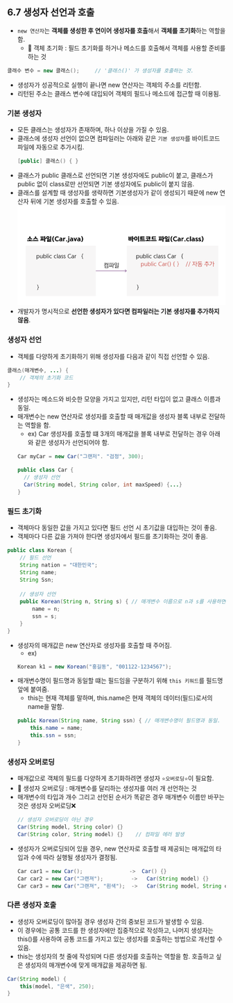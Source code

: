 ## 6.7 생성자 선언과 호출
- `new 연산자`는 **객체를 생성한 후 연이어 생성자를 호출**해서 **객체를 초기화**하는 역할을 함.
  - 💠 객체 초기화 : 필드 초기화를 하거나 메소드를 호출해서 객체를 사용할 준비를 하는 것
```java
클래수 변수 = new 클래스();     // '클래스()' 가 생성자를 호출하는 것.
```
- 생성자가 성공적으로 실행이 끝나면 new 연산자는 객체의 주소를 리턴함.
- 리턴된 주소는 클래스 변수에 대입되어 객체의 필드나 메소드에 접근할 때 이용됨.

### 기본 생성자
- 모든 클래스는 생성자가 존재하며, 하나 이상을 가질 수 있음.
- 클래스에 생성자 선언이 없으면 컴파일러는 아래와 같은 `기본 생성자`를 바이트코드 파일에 자동으로 추가시킴.
  ```java
  [public] 클래스() { }
  ```
- 클래스가 public 클래스로 선언되면 기본 생성자에도 public이 붙고, 클래스가 public 없이 class로만 선언되면 기본 생성자에도 public이 붙지 않음.
- 클래스를 설계할 때 생성자를 생략하면 기본생성자가 같이 생성되기 때문에 new 연산자 뒤에 기본 생성자를 호출할 수 있음.
![img.png](img/기본생성자.png)
- 개발자가 명시적으로 **선언한 생성자가 있다면 컴파일러는 기본 생성자를 추가하지 않음**.

### 생성자 선언
- 객체를 다양하게 초기화하기 위해 생성자를 다음과 같이 직접 선언할 수 있음.
```java
클래스(매개변수, ...) {
    // 객체의 초기화 코드
}
```
- 생성자는 메소드와 비슷한 모양을 가지고 있지만, 리턴 타입이 없고 클래스 이름과 동일.
- 매개변수는 new 연산자로 생성자를 호출할 때 매개값을 생성자 블록 내부로 전달하는 역할을 함.
  - ex) Car 생성자를 호출할 떄 3개의 매개값을 블록 내부로 전달하는 경우 아래와 같은 생성자가 선언되어야 함.
  ```java
  Car myCar = new Car("그랜저". "검정", 300);
  ```
  ```java
  public class Car {
    // 생성자 선언
    Car(String model, String color, int maxSpeed) {...}
  }
  ```

### 필드 초기화
- 객체마다 동일한 값을 가지고 있다면 필드 선언 시 초기값을 대입하는 것이 좋음.
- 객체마다 다른 값을 가져야 한다면 생성자에서 필드를 초기화하는 것이 좋음.
```java
public class Korean {
    // 필드 선언
    String nation = "대한민국";
    String name;
    String Ssn;
    
    // 생성자 선언
    public Korean(String n, String s) { // 매개변수 이름으로 n과 s를 사용하면 가독성 안 좋음.
        name = n;
        ssn = s;
    }
}
```
- 생성자의 매개값은 new 연산자로 생성자를 호출할 때 주어짐.
  - ex)
  ```java
  Korean k1 = new Korean("홍길동", "001122-1234567");
  ```
- 매개변수명이 필드명과 동일할 떄는 필드임을 구분하기 위해 `this 키워드`를 필드명 앞에 붙여줌.
  - this는 현재 객체를 말하며, this.name은 현재 객체의 데이터(필드)로서의 name을 말함.
  ```java
  public Korean(String name, String ssn) { // 매개변수명이 필드명과 동일.
      this.name = name;
      this.ssn = ssn;
  }
  ```

### 생성자 오버로딩
- 매개값으로 객체의 필드를 다양하게 초기화하려면 생성자 `⭐️오버로딩⭐️`이 필요함.
- 💠 생성자 오버로딩 : 매개변수를 달리하는 생성자를 여러 개 선언하는 것
- 매개변수의 타입과 개수 그리고 선언된 순서가 똑같은 경우 매개변수 이름만 바꾸는 것은 생성자 오버로딩❌
  ```java
  // 생성자 오버로딩이 아닌 경우
  Car(String model, String color) {}
  Car(String color, String model) {}    // 컴파일 에러 발생
  ```
- 생성자가 오버로딩되어 있을 경우, new 연산자로 호출할 때 제공되는 매개값의 타입과 수에 따라 실행될 생성자가 결정됨.
  ```java
  Car car1 = new Car();               ->  Car() {}
  Car car2 = new Car("그랜져");         ->   Car(String model) {}
  Car car3 = new Car("그랜져", "흰색");  ->   Car(String model, String color) {}
  ```

### 다른 생성자 호출
- 생성자 오버로딩이 많아질 경우 생성자 간의 중보된 코드가 발생할 수 있음.
- 이 경우에는 공통 코드를 한 생성자에만 집중적으로 작성하고, 나머지 생성자는 this()를 사용하여 공통 코드를 가지고 있는 생성자를 호출하는 방법으로 개선할 수 있음.
- this는 생성자의 첫 줄에 작성되며 다른 생성자를 호출하는 역할을 함. 호출하고 싶은 생성자의 매개변수에 맞게 매개값을 제공하면 됨.
```java
Car(String model) {
    this(model, "은색", 250);
}
```